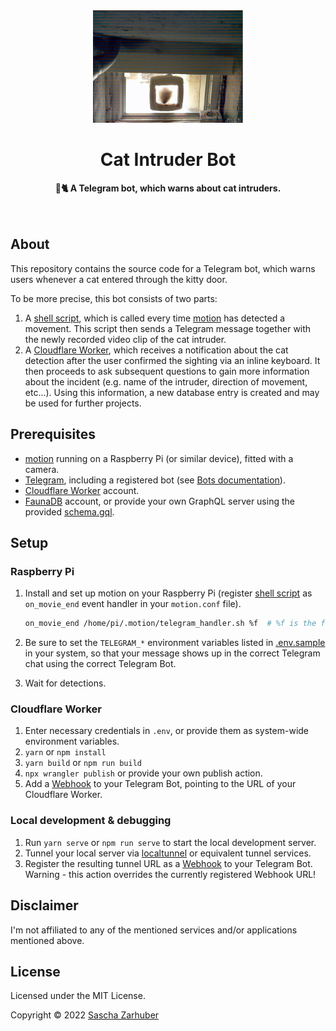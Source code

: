 <div align="center">
  <img src="assets/cat.gif" alt="An animated GIF showing a cat entering through a kitty door" width="240px" />
  <br />
  <h1>Cat Intruder Bot</h1>
  <strong>🚨🐈 A Telegram bot, which warns about cat intruders.</strong>
  <br />
  <br />
  <br />
</div>

## About

This repository contains the source code for a Telegram bot, which warns users whenever a cat entered through the kitty door.

To be more precise, this bot consists of two parts:

1. A [shell script](telegram_handler.sh), which is called every time [motion](https://motion-project.github.io) has detected a movement. This script then sends a Telegram message together with the newly recorded video clip of the cat intruder.
2. A [Cloudflare Worker](https://www.cloudflare.com/workers/), which receives a notification about the cat detection after the user confirmed the sighting via an inline keyboard. It then proceeds to ask subsequent questions to gain more information about the incident (e.g. name of the intruder, direction of movement, etc...). Using this information, a new database entry is created and may be used for further projects.

## Prerequisites

- [motion](https://motion-project.github.io) running on a Raspberry Pi (or similar device), fitted with a camera.
- [Telegram](https://telegram.org), including a registered bot (see [Bots documentation](https://core.telegram.org/bots)).
- [Cloudflare Worker](https://www.cloudflare.com/workers/) account.
- [FaunaDB](https://fauna.com) account, or provide your own GraphQL server using the provided [schema.gql](schema.gql).

## Setup

### Raspberry Pi

1. Install and set up motion on your Raspberry Pi (register [shell script](telegram_handler.sh) as `on_movie_end` event handler in your `motion.conf` file).

   ```bash
   on_movie_end /home/pi/.motion/telegram_handler.sh %f  # %f is the filename of the video clip (provided by motion)
   ```

2. Be sure to set the `TELEGRAM_*` environment variables listed in [.env.sample](.env.sample) in your system, so that your message shows up in the correct Telegram chat using the correct Telegram Bot.
3. Wait for detections.

### Cloudflare Worker

1. Enter necessary credentials in `.env`, or provide them as system-wide environment variables.
2. `yarn` or `npm install`
3. `yarn build` or `npm run build`
4. `npx wrangler publish` or provide your own publish action.
5. Add a [Webhook](https://core.telegram.org/bots/webhooks) to your Telegram Bot, pointing to the URL of your Cloudflare Worker.

### Local development & debugging

1. Run `yarn serve` or `npm run serve` to start the local development server.
2. Tunnel your local server via [localtunnel](https://localtunnel.me/) or equivalent tunnel services.
3. Register the resulting tunnel URL as a [Webhook](https://core.telegram.org/bots/webhooks) to your Telegram Bot. Warning - this action overrides the currently registered Webhook URL!

## Disclaimer

I'm not affiliated to any of the mentioned services and/or applications mentioned above.

## License

Licensed under the MIT License.

Copyright ©️ 2022 [Sascha Zarhuber](https://sascha.work)
